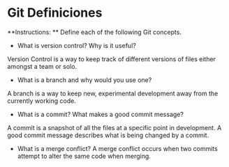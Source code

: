 # Git Definiciones

**Instructions: ** Define each of the following Git concepts.

* What is version control?  Why is it useful?

Version Control is a way to keep track of different versions of files either amongst a team or solo.

* What is a branch and why would you use one?

A branch is a way to keep new, experimental development away from the currently working code.

* What is a commit? What makes a good commit message?

A commit is a snapshot of all the files at a specific point in development. A good commit message describes what is being changed by a commit.

* What is a merge conflict?
A merge conflict occurs when two commits attempt to alter the same code when merging.
